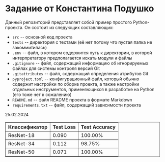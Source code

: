 # Задание от Константина Подушко

Данный репозиторий представляет собой пример простого Python-проекта. Он состоит из следующих составляющих:

* `src` -- основной код проекта  
* `tests` -- директория с тестами (её нет потому что пустая папка не закоммитилась)
* `.env` -- файл, в котором содержится путь к директории, в которой интерпретатору предполагается искать модули и файлы
* `.gitignore` -- файл, содержащий информацию об игнорируемых файлах для системы контроля версий Git
* `.gitattributes` -- файл, содержащий определения атрибутов Git
* `pyproject.toml` -- конфигурационный файл, который обычно содержит настройки по сборке проекта, а также настройки отдельных инструментов, применяющихся в разработке на Python (его тоже нет к сожалению)
* `README.md` -- файл README проекта в формате Markdown
* `requirements.txt` -- файл, содержащий зависимости проекта

25.02.2024
<table border="1">
        <tr>
            <th>Классификатор</th>
            <th>Test Loss</th>
            <th>Test Accuracy</th>
        </tr>
        <tr>
            <td>ResNet-18</td>
            <td>0.090</td>
            <td>100.00%</td>
        </tr>
        <tr>
            <td>ResNet-34</td>
            <td>0.112</td>
            <td>98.75%</td>
        </tr>
        <tr>
            <td>ResNet-50</td>
            <td>0.071</td>
            <td>100.00%</td>
        </tr>
    </table>
